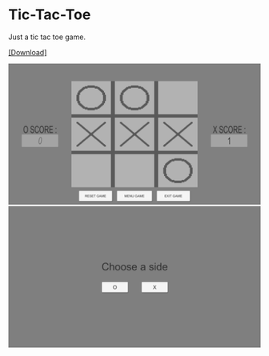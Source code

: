 # Tic-Tac-Toe
Just a tic tac toe game.                                                                                                                                                                                                                                                                                                                                                      

<a href="https://l3allil2on.itch.io/tic-tac-toe" target="_blank">[Download]</a>

<img src="TicTacToe.png" /><img src="TicTacToe2.png" />
